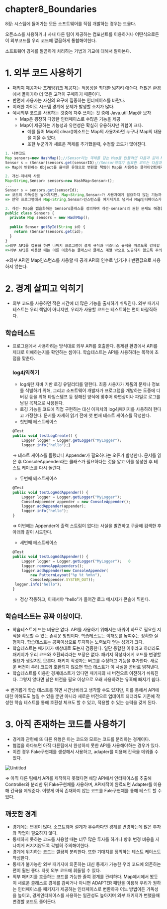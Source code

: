 # chapter8_Boundaries

8장: 시스템에 들어가는 모든 소프트웨어를 직접 개발하는 경우는 드물다. 

오픈소스를 사용하거나 사내 다른 팀이 제공하는 컴포넌트를 이용하거나 어떤식으로든 이 외부코드를 우리 코드에 깔끔하게 통합해야한다. 

소프트웨어 경계를 깔끔하게 처리하는 기법과 기교에 대해서 알아본다. 

# 1. 외부 코드 사용하기

- 패키지 제공자나 프레임워크 제공자는 적용성을 최대한 넓히려 애쓴다. 더많은 환경에서 돌아가야 더 많은 고객이 구매하기 때문이다.
- 반면에 사용자는 자신의 요구에 집중하는 인터페이스를 바란다.
- 이러한 차이로 시스템 경계에 문제가 발생할 소지가 많다.
- 예시외부 코드를 사용하는 것중에 자주 쓰이는 것 중에 Java.util.Map을 보자
    - Map은 굉장히 다양한 인터페이스로 수많은 기능을 제공
    - Map이 제공하는 기능성과 유연성은 확실히 유용하지만 위험이 크다.
        - 예를 들어 Map의 clear()메소드는 Map의 사용자라면 누구나 Map의 내용을 지울 수 있다.
        - 또한 누군가가 새로운 객체를 추가했을때, 수정할 코드가 많아진다.
        

```jsx
1. 나쁜코드
Map sensors=new HashMap();//Sensor라는 객체를 담는 Map을 만들려면 다음과 같이 Map을 생성한다.
Sensor s = (Sensor)sensors.get(sensorID);//Sensor객체가 필요한 코드는 다음과 같이 Sensor객체를 가지고 온다. 
=> Map이 반환하는 Object를 올바른 유형으로 변환할 책임이 Map을 사용하는 클라이언트에게 있다.

2. 개선-제네릭 사용
Map<String,Sensor> sensors=new HashMap<Sensor>();
...
Sensor s = sensors.get(sensorId);
=> 코드의 가독성은 높아지지만, Map<String,Sensor>가 사용자에게 필요하지 않는 기능까지 제공한다.
=> 만약 프로그램에서 Map<String,Sensor>인스턴스를 여기저기로 넘겨서 Map인터페이스가 변화할 경우 수정할 코드가 많아진다.

3. 개선- Map을 캡슐화하는 Sensors클래스를 정의하여 개선-sensors의 권한 문제도 해결할 수 있다.
public class Sensors {
  private Map sensors = new HashMap();
  
  public Sensor getById(String id) {
    return (Sensor)sensors.get(id);
  }
}
=>외부 API를 캡슐화 하면 나머지 프로그램이 설계 규칙과 비즈니스 규칙을 따르도록 강제할 수 있다.
=>외부 API를 이용할 때는 이를 이용하는 클래스나 클래스 계열 밖으로 노출되지 않도록 주의한다. 
```

⇒외부 API인 Map인스턴스를 사용할 때 공개 API의 인수로 넘기거나 반환값으로 사용하지 않는다. 

# 2. 경계 살피고 익히기

- 외부 코드를 사용하면 적은 시간에 더 많은 기능을 출시하기 쉬워진다. 외부 패키지 테스트는 우리 책임이 아니지만, 우리가 사용할 코드는 테스트하는 편이 바람직하다.

## 학습테스트

- 프로그램에서 사용하려는 방식대로 외부 API를 호출한다. 통제된 환경에서 API를 제대로 이해하는지를 확인하는 셈이다. 학습테스트는 API를 사용하려는 목적에 초점을 맞춘다.
    
    ### log4j익히기
    
    - log4j란 자바 기반 로깅 유틸리티를 말한다. 최종 사용자가 제품의 문제나 정보를 식별하기 위해, 그리고 소프트웨어 개발자가 프로그램을 개발하는 도중에 디버깅 등을 위해 타임스탬프 등 정해진 양식에 맞추어 화면상이나 파일로 로그를 남길 목적으로 사용된다.
    - 로깅 기능을 코드에 직접 구현하는 대신 아파치의 log4j패키지를 사용하려 한다고 가정한다. 문서를 자세히 읽기 전에 첫 번재 테스트 케이스를 작성한다.
    - 첫번째 테스트케이스
    
    ```jsx
    @Test
    public void testLogCreate() {
        Logger logger = Logger.getLogger("MyLogger"); 
        logger.info("hello");}
    
    ```
    
    ⇒ 테스트 케이스를 돌렸더니 Appender가 필요하다는 오류가 발생한다. 문서를 읽은 후 ConsoleAppender라는 클래스가 필요하다는 것을 알고 이를 생성한 후 테스트 케이스를 다시 돌린다. 
    
    - 두번째 테스트케이스
    
    ```jsx
    @Test
    public void testLogAddAppender() {
        Logger logger = Logger.getLogger("MyLogger");    
        ConsoleAppender appender = new ConsoleAppender();  
        logger.addAppender(appender);   
        logger.info("hello");
    }
    
    ```
    
    ⇒ 이번에는 Appender에 출력 스트림이 없다는 사실을 발견하고 구글에 검색한 후 아래와 같이 시도한다. 
    
    - 세번째 테스트케이스
    
    ```jsx
    @Test
    public void testLogAddAppender() {    
    	Logger logger = Logger.getLogger("MyLogger");   0 
    	logger.removeAppAppenders();   
    	logger.addAppender(new ConsoleAppender(        
    		new PatternLayout("%p %t %m%n"), 
    		ConsoleAppender.SYSTEM_OUT));   
     logger.info("hello");
    }
    ```
    
    - 정상 작동하고, 이제서야 “hello”가 들어간 로그 메시지가 콘솔에 찍힌다.

## 학습테스트는 공짜 이상이다.

- 학습테스트에 드는 비용은 없다. API를 사용하기 위해서는 배워야 하므로 필요한 지식을 확보할 수 있는 손쉬운 방법이다. 학습테스트는 이해도를 높여주는 정확한 실험이다. 학습테스트는 공짜이상으로 투자하는 노력보다 얻는 성과가 크다.
- 학습테스트는 패키지가 예상대로 도는지 검증한다. 일단 통합한 이후라고 하더라도 패키지가 우리 코드와 호환되리라는 보장은 없다. 패키지 작성자에게 코드를 변경할 필요가 생길지도 모른다. 패키지 작성자는 버그를 수정하고 기능을 추가한다. 새로운 버전이 우리 코드와 호환되지 않으면 학습 테스트가 이 사실을 곧바로 밝혀낸다.
- 학습테스트를 이용한 경계테스트가 있다면 패키지의 새 버전으로 이전하기 쉬워진다. 그렇지 않다면 낡은 버전을 필요 이상으로 오래 사용하려는 유혹에 빠지기 쉽다.

⇒ 번거롭게 학습 테스트를 하면 시간낭비라고 생각할 수도 있지만, 이를 통해서 API에 대한 이해도도 높일 수 있을 뿐만 아니라 새로운 버전으로 업데이트 되더라도 기존에 작성한 학습 테스트를 통해 호환성 체크도 할 수 있고, 적용할 수 있는 능력을 갖게 된다. 

# 3. 아직 존재하는 코드를 사용하기

- 경계와 관련해 또 다른 유형은 아는 코드와 모르는 코드를 분리하는 경계이다.
- 협업을 하다보면 아직 다른팀에서 완성하지 못한 API를 사용해야하는 경우가 있다.
- 이런 경우 Fake구현체를 생성해서 사용하고, adapter를 이용해 간극을 메워줄 수 있다.

![Untitled](chapter8_Boundaries%20d4ed4654044649f7982b9594fe95ac6b/Untitled.png)

⇒ 아직 다른 팀에서 API를 제작하지 못했다면 해당 API에서 인터페이스를 추출해 Controller와 분리한 뒤 Fake구현체를 사용하며, API제작이 완료되면 Adapter를 이용해 간극을 메워준다. 이렇게 아직 존재하지 않는 코드를 Fale구현체를 통해 테스트 할 수 있다. 

## 깨끗한 경계

- 경계에는 변경이 많다. 소프트웨어 설계가 우수하다면 경계를 변경하는데 많은 투자와 작업이 필요하지 않다.
- 통제하지 못하는 코드를 사용할 때는 너무 많은 투자를 하거나 향후 변경 비용을 지나치게 커지지않도록 각별히 주의해야한다.
- 경계에 위치하는 코드는 깔끔히 분리한다. 또한 기대치를 정의하는 테스트 케이스도 작성한다.
- 통제가 불가능한 외부 패키지에 의존하는 대신 통제가 가능한 우리 코드에 의존하는 편이 훨씬 좋다. 자칫 외부 코드에 휘둘릴 수 있다.
- 외부 패키지를 호출하는 코드를 가능한 줄여 경계를 관리하다. Map예시에서 봤듯이 새로운 클래스로 경계를 감싸거나 아니면 ADAPTER 패턴을 이용해 우리가 원하는 인터페이스를 패키지가 제공하는 인터페이스로 변환하자 어느 방법이든 가독성을 높이고, 경계인터페이스를 사용하는 일관성도 높아지며 외부 패키지가 변했을때 변경할 코드도 줄어든다.